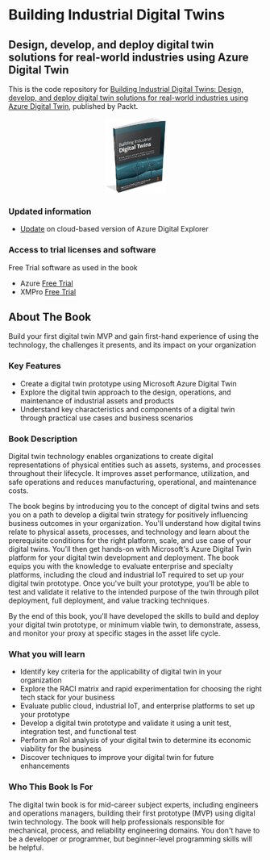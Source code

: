 ﻿# Building Industrial Digital Twins	
## Design, develop, and deploy digital twin solutions for real-world industries using Azure Digital Twin
This is the code repository for [Building Industrial Digital Twins: Design, develop, and deploy digital twin solutions for real-world industries using Azure Digital Twin](https://www.amazon.com/Building-Industrial-Digital-Twins-real-world-ebook/dp/B0958ZHWFP/ref=sr_1_2), published by Packt. 
<p  align="center">
<img  alt="Book Image"  src="/Images/idtbooksmall.png"  style="zoom:30%;"  />
</p>

### Updated information

 - [Update](https://github.com/PacktPublishing/Building-Industrial-Digital-Twin/blob/main/digitaltwinexplorer.md) on cloud-based version of Azure Digital Explorer 

### Access to trial licenses and software
Free Trial software as used in the book
 - Azure [Free Trial](https://azure.microsoft.com/en-us/free/) 
 - XMPro [Free Trial](https://onxmpro.azurewebsites.net/identity/Register/Form?promotion=true)

## About The Book

Build your first digital twin MVP and gain first-hand experience of using the technology, the challenges it presents, and its impact on your organization

### Key Features

 - Create a digital twin prototype using Microsoft Azure Digital Twin
 - Explore the digital twin approach to the design, operations, and maintenance of industrial assets and products
 - Understand key characteristics and components of a digital twin through practical use cases and business scenarios

### Book Description
Digital twin technology enables organizations to create digital representations of physical entities such as assets, systems, and processes throughout their lifecycle. It improves asset performance, utilization, and safe operations and reduces manufacturing, operational, and maintenance costs.

The book begins by introducing you to the concept of digital twins and sets you on a path to develop a digital twin strategy for positively influencing business outcomes in your organization. You'll understand how digital twins relate to physical assets, processes, and technology and learn about the prerequisite conditions for the right platform, scale, and use case of your digital twins. You'll then get hands-on with Microsoft's Azure Digital Twin platform for your digital twin development and deployment. The book equips you with the knowledge to evaluate enterprise and specialty platforms, including the cloud and industrial IoT required to set up your digital twin prototype. Once you've built your prototype, you'll be able to test and validate it relative to the intended purpose of the twin through pilot deployment, full deployment, and value tracking techniques.

By the end of this book, you'll have developed the skills to build and deploy your digital twin prototype, or minimum viable twin, to demonstrate, assess, and monitor your proxy at specific stages in the asset life cycle.

### What you will learn

 - Identify key criteria for the applicability of digital twin in your organization
 - Explore the RACI matrix and rapid experimentation for choosing the right tech stack for your business
 - Evaluate public cloud, industrial IoT, and enterprise platforms to set up your prototype
 - Develop a digital twin prototype and validate it using a unit test, integration test, and functional test
 - Perform an RoI analysis of your digital twin to determine its economic viability for the business
 - Discover techniques to improve your digital twin for future enhancements

### Who This Book Is For
The digital twin book is for mid-career subject experts, including engineers and operations managers, building their first prototype (MVP) using digital twin technology. The book will help professionals responsible for mechanical, process, and reliability engineering domains. You don't have to be a developer or programmer, but beginner-level programming skills will be helpful.
